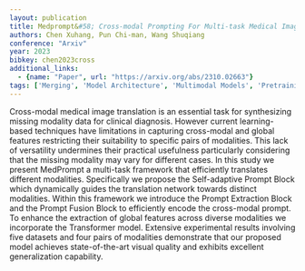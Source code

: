 ```yaml
---
layout: publication
title: Medprompt&#58; Cross-modal Prompting For Multi-task Medical Image Translation
authors: Chen Xuhang, Pun Chi-man, Wang Shuqiang
conference: "Arxiv"
year: 2023
bibkey: chen2023cross
additional_links:
  - {name: "Paper", url: "https://arxiv.org/abs/2310.02663"}
tags: ['Merging', 'Model Architecture', 'Multimodal Models', 'Pretraining Methods', 'Prompting', 'Reinforcement Learning', 'Tools', 'Transformer']
---
```

Cross-modal medical image translation is an essential task for synthesizing missing modality data for clinical diagnosis. However current learning-based techniques have limitations in capturing cross-modal and global features restricting their suitability to specific pairs of modalities. This lack of versatility undermines their practical usefulness particularly considering that the missing modality may vary for different cases. In this study we present MedPrompt a multi-task framework that efficiently translates different modalities. Specifically we propose the Self-adaptive Prompt Block which dynamically guides the translation network towards distinct modalities. Within this framework we introduce the Prompt Extraction Block and the Prompt Fusion Block to efficiently encode the cross-modal prompt. To enhance the extraction of global features across diverse modalities we incorporate the Transformer model. Extensive experimental results involving five datasets and four pairs of modalities demonstrate that our proposed model achieves state-of-the-art visual quality and exhibits excellent generalization capability.
